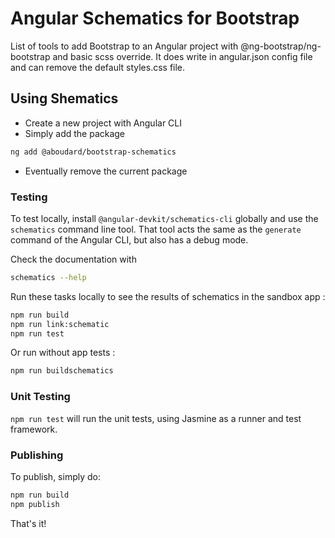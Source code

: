 # Angular Schematics for Bootstrap

List of tools to add Bootstrap to an Angular project with @ng-bootstrap/ng-bootstrap and basic scss override. It does write in angular.json config file and can remove the default styles.css file.

## Using Shematics

- Create a new project with Angular CLI
- Simply add the package
```bash
ng add @aboudard/bootstrap-schematics
```
- Eventually remove the current package

### Testing

To test locally, install `@angular-devkit/schematics-cli` globally and use the `schematics` command line tool. That tool acts the same as the `generate` command of the Angular CLI, but also has a debug mode.

Check the documentation with
```bash
schematics --help
```

Run these tasks locally to see the results of schematics in the sandbox app :
```bash
npm run build
npm run link:schematic
npm run test
```
Or run without app tests :
```bash
npm run buildschematics
```

### Unit Testing

`npm run test` will run the unit tests, using Jasmine as a runner and test framework.

### Publishing

To publish, simply do:

```bash
npm run build
npm publish
```

That's it!
 